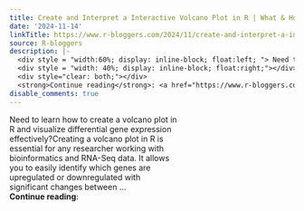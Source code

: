 ```yaml
---
title: Create and Interpret a Interactive Volcano Plot in R | What & How
date: '2024-11-14'
linkTitle: https://www.r-bloggers.com/2024/11/create-and-interpret-a-interactive-volcano-plot-in-r-what-how/
source: R-bloggers
description: |-
  <div style = "width:60%; display: inline-block; float:left; "> Need to learn how to create a volcano plot in R and visualize differential gene expression effectively?Creating a volcano plot in R is essential for any researcher working with bioinformatics and RNA-Seq data. It allows you to easily identify which genes are upregulated or downregulated with significant changes between ...</div>
  <div style = "width: 40%; display: inline-block; float:right;"></div>
  <div style="clear: both;"></div>
  <strong>Continue reading</strong>: <a href="https://www.r-bloggers.com/2024/11/create-and-interpret-a-int ...
disable_comments: true
---
```

<div style = "width:60%; display: inline-block; float:left; "> Need to learn how to create a volcano plot in R and visualize differential gene expression effectively?Creating a volcano plot in R is essential for any researcher working with bioinformatics and RNA-Seq data. It allows you to easily identify which genes are upregulated or downregulated with significant changes between ...</div>
<div style = "width: 40%; display: inline-block; float:right;"></div>
<div style="clear: both;"></div>
<strong>Continue reading</strong>: <a href="https://www.r-bloggers.com/2024/11/create-and-interpret-a-int ...